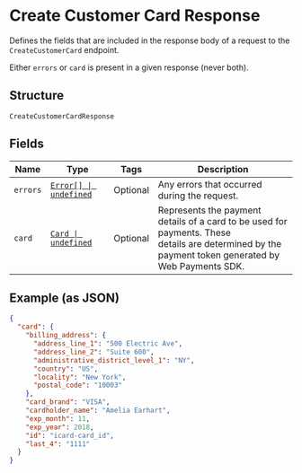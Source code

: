 
# Create Customer Card Response

Defines the fields that are included in the response body of
a request to the `CreateCustomerCard` endpoint.

Either `errors` or `card` is present in a given response (never both).

## Structure

`CreateCustomerCardResponse`

## Fields

| Name | Type | Tags | Description |
|  --- | --- | --- | --- |
| `errors` | [`Error[] \| undefined`](/doc/models/error.md) | Optional | Any errors that occurred during the request. |
| `card` | [`Card \| undefined`](/doc/models/card.md) | Optional | Represents the payment details of a card to be used for payments. These<br>details are determined by the payment token generated by Web Payments SDK. |

## Example (as JSON)

```json
{
  "card": {
    "billing_address": {
      "address_line_1": "500 Electric Ave",
      "address_line_2": "Suite 600",
      "administrative_district_level_1": "NY",
      "country": "US",
      "locality": "New York",
      "postal_code": "10003"
    },
    "card_brand": "VISA",
    "cardholder_name": "Amelia Earhart",
    "exp_month": 11,
    "exp_year": 2018,
    "id": "icard-card_id",
    "last_4": "1111"
  }
}
```

